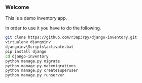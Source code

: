### Welcome

This is a demo inventory app.

In order to use it you have to do the following.

``` bash
git clone https://github.com/r3ap3rpy/django-inventory.git
virtualenv djangoinv
djangoinv\Scripts\activate.bat
pip install django
cd django-inventory
python manage.py migrate
python manage.py makemigrations
python manage.py createsuperuser
python manage.py runserver
```